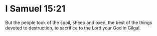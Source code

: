 # I Samuel 15:21

But the people took of the spoil, sheep and oxen, the best of the things devoted to destruction, to sacrifice to the Lord your God in Gilgal.
